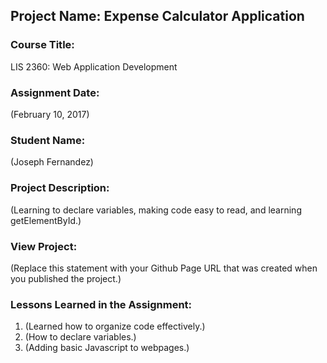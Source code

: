 ## Project Name:  Expense Calculator Application

### Course Title:
LIS 2360:  Web Application Development

### Assignment Date:  
(February 10, 2017)

### Student Name:  
(Joseph Fernandez)

### Project Description:
(Learning to declare variables, making code easy to read, and learning getElementById.)

### View Project:
(Replace this statement with your Github Page URL that was created when you 
 published the project.)

### Lessons Learned in the Assignment:
1. (Learned how to organize code effectively.)
2. (How to declare variables.)
3. (Adding basic Javascript to webpages.)
